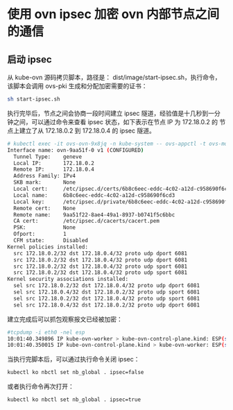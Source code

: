 # 使用 ovn ipsec 加密 ovn 内部节点之间的通信

## 启动 ipsec

从 kube-ovn 源码拷贝脚本，路径是： dist/image/start-ipsec.sh，执行命令，该脚本会调用 ovs-pki 生成和分配加密需要的证书：

```bash
sh start-ipsec.sh
```

执行完毕后，节点之间会协商一段时间建立 ipsec 隧道，经验值是十几秒到一分钟之间，可以通过命令来查看 ipsec 状态，如下表示在节点 IP 为 172.18.0.2 的 节点上建立了从 172.18.0.2 到 172.18.0.4 的 ipsec 隧道。

```bash
# kubectl exec -it ovs-ovn-9x8jq -n kube-system -- ovs-appctl -t ovs-monitor-ipsec tunnels/show
Interface name: ovn-9aa51f-0 v1 (CONFIGURED)
  Tunnel Type:    geneve
  Local IP:       172.18.0.2
  Remote IP:      172.18.0.4
  Address Family: IPv4
  SKB mark:       None
  Local cert:     /etc/ipsec.d/certs/6b8c6eec-eddc-4c02-a12d-c958690f6cd3-cert.pem
  Local name:     6b8c6eec-eddc-4c02-a12d-c958690f6cd3
  Local key:      /etc/ipsec.d/private/6b8c6eec-eddc-4c02-a12d-c958690f6cd3-privkey.pem
  Remote cert:    None
  Remote name:    9aa51f22-8ae4-49a1-8937-b0741f5c6bbc
  CA cert:        /etc/ipsec.d/cacerts/cacert.pem
  PSK:            None
  Ofport:         1
  CFM state:      Disabled
Kernel policies installed:
  src 172.18.0.2/32 dst 172.18.0.4/32 proto udp dport 6081
  src 172.18.0.2/32 dst 172.18.0.4/32 proto udp dport 6081
  src 172.18.0.2/32 dst 172.18.0.4/32 proto udp sport 6081
  src 172.18.0.2/32 dst 172.18.0.4/32 proto udp sport 6081
Kernel security associations installed:
  sel src 172.18.0.2/32 dst 172.18.0.4/32 proto udp dport 6081
  sel src 172.18.0.4/32 dst 172.18.0.2/32 proto udp sport 6081
  sel src 172.18.0.2/32 dst 172.18.0.4/32 proto udp sport 6081
  sel src 172.18.0.4/32 dst 172.18.0.2/32 proto udp dport 6081
```

建立完成后可以抓包观察报文已经被加密：

```bash
#tcpdump -i eth0 -nel esp
10:01:40.349896 IP kube-ovn-worker > kube-ovn-control-plane.kind: ESP(spi=0xcc91322a,seq=0x13d0), length 156
10:01:40.350015 IP kube-ovn-control-plane.kind > kube-ovn-worker: ESP(spi=0xc8df4221,seq=0x1d37), length 156
```

当执行完脚本后，可以通过执行命令关闭 ipsec：
```bash
kubectl ko nbctl set nb_global . ipsec=false
```

或者执行命令再次打开：
```bash
kubectl ko nbctl set nb_global . ipsec=true
```
